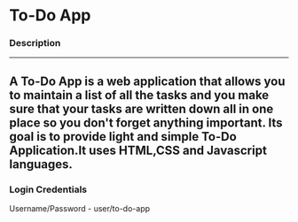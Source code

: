 # To-Do App
### Description
---
A To-Do App is a web application that allows you to maintain a list of all the tasks and you make sure that your tasks are written down all in one place so you don't forget anything important. 
Its goal is to provide light and simple To-Do Application.It uses HTML,CSS and Javascript languages. 
---
### Login Credentials
Username/Password - user/to-do-app 
